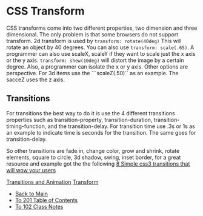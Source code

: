# CSS Transform

CSS transforms come into two different properties, two dimension and three dimensional. The only problem is that some browsers do not support transform. 2d transform is used by ```transform: rotate(40deg)``` This will rotate an object by 40 degrees. You can also use ```transform: scale(.65)```. A programmer can also use scaleX, scaleY if they want to scale just the x axis or the y axis. ```transform: shew(10deg)``` will distort the image by a certain degree. Also, a programmer can isolate the x or y axis.  Other options are perspective. For 3d items use the ```scaleZ(.50)`` as an example. The sacceZ uses the z axis.

## Transitions

For transitions the best way to do it is use the 4 different transitions properties such as transition-property, transition-duration, transition-timing-function, and the transition-delay. For transition time use .3s or 1s as an example to indicate time is seconds for the transition. The same goes for transition-delay. 

So other transitions are fade in, change color, grow and shrink, rotate elements, square to circle, 3d shadow, swing, inset border, for a great resource and example got the the following [8 Simple css3 transitions that will wow your users](https://www.webdesignerdepot.com/2014/05/8-simple-css3-transitions-that-will-wow-your-users/)

[Transitions and Animation](https://learn.shayhowe.com/advanced-html-css/transitions-animations/)
[Transform](https://learn.shayhowe.com/advanced-html-css/css-transforms/)



- [Back to Main](README.md)
- [To 201 Table of Contents](class_201_notes.md)
- [To 102 Class Notes](class_102_notes.md)